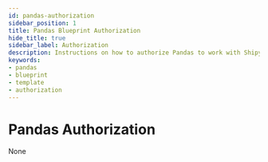 ```yaml
---
id: pandas-authorization
sidebar_position: 1
title: Pandas Blueprint Authorization
hide_title: true
sidebar_label: Authorization
description: Instructions on how to authorize Pandas to work with Shipyard's low-code Pandas templates.
keywords:
- pandas
- blueprint
- template
- authorization
---
```


# Pandas Authorization
None
